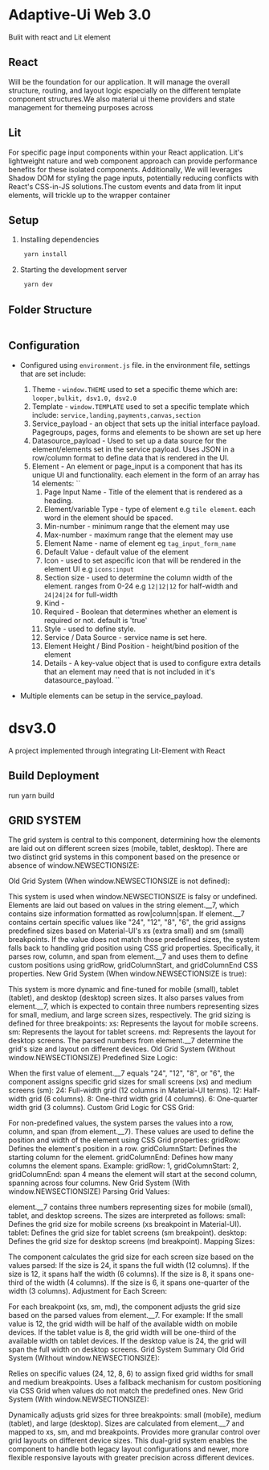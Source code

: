 # Adaptive-Ui Web 3.0
Bulit with react and Lit element

## React 

Will be the foundation for our application. It will manage the overall structure, routing, and layout logic especially on the different template component structures.We also material ui theme providers and state management for themeing purposes across

## Lit 

For specific page input components within your React application. Lit's lightweight nature and web component approach can provide performance benefits for these isolated components. Additionally, We will leverages Shadow DOM for styling the page inputs, potentially reducing conflicts with React's CSS-in-JS solutions.The custom events and data from lit input elements, will trickle up to the wrapper container


## Setup

1. Installing dependencies

   ```bash
    yarn install
   ```

2. Starting the development server

   ```bash
    yarn dev
   ```

## Folder Structure

   ```text

   ```


## Configuration

- Configured using `environment.js` file.
in the environment file, settings that are set include:

   1. Theme - `window.THEME` used to set a specific theme which are: `looper,bulkit, dsv1.0, dsv2.0`
   2. Template - `window.TEMPLATE` used to set a specific template which include: `service,landing,payments,canvas,section`
   3. Service_payload - an object that sets  up the initial interface payload. Pagegroups, pages, forms and elements to be shown are set up here
   4. Datasource_payload - Used to set up a data source for the element/elements set in the service payload. Uses JSON in a row/column format to define data that is rendered in the UI.
   5. Element - An element or page_input is a component that has its unique UI and functionality. each element in the form of an array has 14 elements:
      ``
      1. Page Input Name - Title of the element that is rendered as a heading.
      2. Element/variable Type - type of element e.g `tile element`. each word in the element should be spaced.
      3. Min-number - minimum range that the element may use
      4. Max-number - maximum range that the element may use
      5. Element Name - name of element eg `tag_input_form_name`
      6. Default Value - default value of the element
      7. Icon - used to set aspecific icon that will be rendered in the element UI e.g `icons:input`
      8. Section size - used to determine the column width of the element. ranges from 0-24 e.g `12|12|12` for half-width and `24|24|24` for full-width
      9. Kind -
      10. Required - Boolean that determines whether an element is required or not. default is 'true'
      11. Style - used to define style.
      12. Service / Data Source - service name is set here.
      13. Element Height / Bind Position - height/bind position of the element
      14. Details - A key-value object that is used to configure extra details that an element may need that is not included in it's datasource_payload.
      ``

- Multiple elements can be setup in the service_payload.

# dsv3.0
A project implemented through integrating Lit-Element with React


## Build Deployment
run yarn build


## GRID SYSTEM

The grid system is central to this component, determining how the elements are laid out on different screen sizes (mobile, tablet, desktop). There are two distinct grid systems in this component based on the presence or absence of window.NEWSECTIONSIZE:

Old Grid System (When window.NEWSECTIONSIZE is not defined):

This system is used when window.NEWSECTIONSIZE is falsy or undefined.
Elements are laid out based on values in the string element.__7, which contains size information formatted as row|column|span.
If element.__7 contains certain specific values like "24", "12", "8", "6", the grid assigns predefined sizes based on Material-UI's xs (extra small) and sm (small) breakpoints.
If the value does not match those predefined sizes, the system falls back to handling grid position using CSS grid properties. Specifically, it parses row, column, and span from element.__7 and uses them to define custom positions using gridRow, gridColumnStart, and gridColumnEnd CSS properties.
New Grid System (When window.NEWSECTIONSIZE is true):

This system is more dynamic and fine-tuned for mobile (small), tablet (tablet), and desktop (desktop) screen sizes.
It also parses values from element.__7, which is expected to contain three numbers representing sizes for small, medium, and large screen sizes, respectively.
The grid sizing is defined for three breakpoints:
xs: Represents the layout for mobile screens.
sm: Represents the layout for tablet screens.
md: Represents the layout for desktop screens.
The parsed numbers from element.__7 determine the grid's size and layout on different devices.
Old Grid System (Without window.NEWSECTIONSIZE)
Predefined Size Logic:

When the first value of element.__7 equals "24", "12", "8", or "6", the component assigns specific grid sizes for small screens (xs) and medium screens (sm):
24: Full-width grid (12 columns in Material-UI terms).
12: Half-width grid (6 columns).
8: One-third width grid (4 columns).
6: One-quarter width grid (3 columns).
Custom Grid Logic for CSS Grid:

For non-predefined values, the system parses the values into a row, column, and span (from element.__7).
These values are used to define the position and width of the element using CSS Grid properties:
gridRow: Defines the element's position in a row.
gridColumnStart: Defines the starting column for the element.
gridColumnEnd: Defines how many columns the element spans.
Example: gridRow: 1, gridColumnStart: 2, gridColumnEnd: span 4 means the element will start at the second column, spanning across four columns.
New Grid System (With window.NEWSECTIONSIZE)
Parsing Grid Values:

element.__7 contains three numbers representing sizes for mobile (small), tablet, and desktop screens.
The sizes are interpreted as follows:
small: Defines the grid size for mobile screens (xs breakpoint in Material-UI).
tablet: Defines the grid size for tablet screens (sm breakpoint).
desktop: Defines the grid size for desktop screens (md breakpoint).
Mapping Sizes:

The component calculates the grid size for each screen size based on the values parsed:
If the size is 24, it spans the full width (12 columns).
If the size is 12, it spans half the width (6 columns).
If the size is 8, it spans one-third of the width (4 columns).
If the size is 6, it spans one-quarter of the width (3 columns).
Adjustment for Each Screen:

For each breakpoint (xs, sm, md), the component adjusts the grid size based on the parsed values from element.__7.
For example:
If the small value is 12, the grid width will be half of the available width on mobile devices.
If the tablet value is 8, the grid width will be one-third of the available width on tablet devices.
If the desktop value is 24, the grid will span the full width on desktop screens.
Grid System Summary
Old Grid System (Without window.NEWSECTIONSIZE):

Relies on specific values (24, 12, 8, 6) to assign fixed grid widths for small and medium breakpoints.
Uses a fallback mechanism for custom positioning via CSS Grid when values do not match the predefined ones.
New Grid System (With window.NEWSECTIONSIZE):

Dynamically adjusts grid sizes for three breakpoints: small (mobile), medium (tablet), and large (desktop).
Sizes are calculated from element.__7 and mapped to xs, sm, and md breakpoints.
Provides more granular control over grid layouts on different device sizes.
This dual-grid system enables the component to handle both legacy layout configurations and newer, more flexible responsive layouts with greater precision across different devices.
